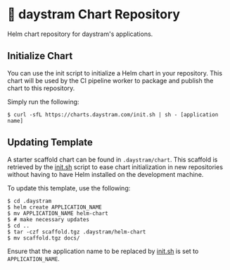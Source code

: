 # :ship: daystram Chart Repository

Helm chart repository for daystram's applications.

## Initialize Chart

You can use the init script to initialize a Helm chart in your repository. This chart will be used by the CI pipeline worker to package and publish the chart to this repository.

Simply run the following:

```shell
$ curl -sfL https://charts.daystram.com/init.sh | sh - [application name]
```

## Updating Template

A starter scaffold chart can be found in `.daystram/chart`. This scaffold is retrieved by the [init.sh](./init.sh) script to ease chart initialization in new repositories without having to have Helm installed on the development machine.

To update this template, use the following:

```shell
$ cd .daystram
$ helm create APPLICATION_NAME
$ mv APPLICATION_NAME helm-chart
$ # make necessary updates
$ cd ..
$ tar -czf scaffold.tgz .daystram/helm-chart
$ mv scaffold.tgz docs/
```

Ensure that the application name to be replaced by [init.sh](./init.sh) is set to `APPLICATION_NAME`.

